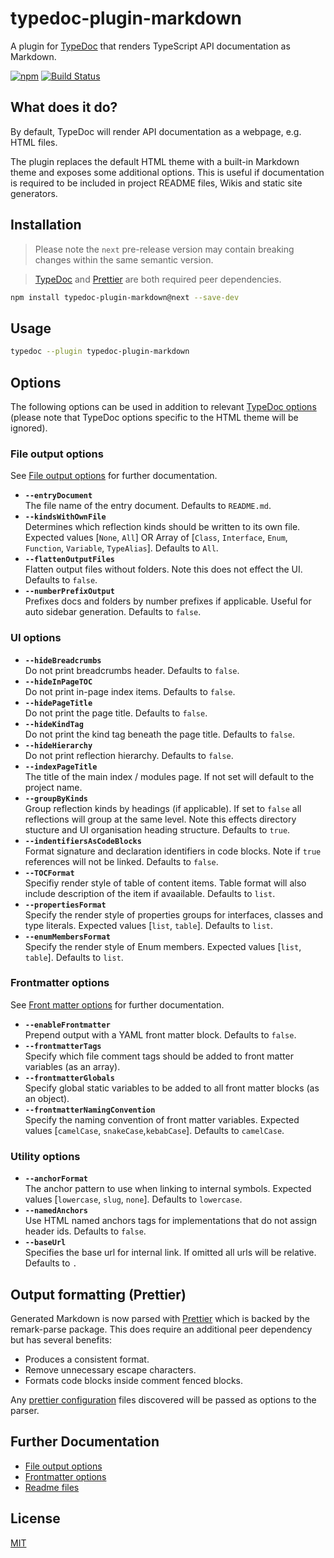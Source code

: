 # typedoc-plugin-markdown

A plugin for [TypeDoc](https://typedoc.org) that renders TypeScript API documentation as Markdown.

[![npm](https://img.shields.io/npm/v/typedoc-plugin-markdown.svg)](https://www.npmjs.com/package/typedoc-plugin-markdown)
[![Build Status](https://github.com/tgreyuk/typedoc-plugin-markdown/actions/workflows/ci.yml/badge.svg?branch=master)](https://github.com/tgreyuk/typedoc-plugin-markdown/actions/workflows/ci.yml)

## What does it do?

By default, TypeDoc will render API documentation as a webpage, e.g. HTML files.

The plugin replaces the default HTML theme with a built-in Markdown theme and exposes some additional options. This is useful if documentation is required to be included in project README files, Wikis and static site generators.

## Installation

> Please note the `next` pre-release version may contain breaking changes within the same semantic version.

> [TypeDoc](https://typedoc.org) and [Prettier](https://prettier.io/) are both required peer dependencies.

```bash
npm install typedoc-plugin-markdown@next --save-dev
```

## Usage

```bash
typedoc --plugin typedoc-plugin-markdown
```

## Options

The following options can be used in addition to relevant [TypeDoc options](https://typedoc.org/options/)
(please note that TypeDoc options specific to the HTML theme will be ignored).

### File output options

See [File output options](./docs/file-output-options.md) for further documentation.

- **`--entryDocument`**<br>
  The file name of the entry document. Defaults to `README.md`.
- **`--kindsWithOwnFile`**<br>
  Determines which reflection kinds should be written to its own file. Expected values [`None`, `All`] OR Array of [`Class`, `Interface`, `Enum`, `Function`, `Variable`, `TypeAlias`]. Defaults to `All`.
- **`--flattenOutputFiles`**<br>
  Flatten output files without folders. Note this does not effect the UI. Defaults to `false`.
- **`--numberPrefixOutput`**<br>
  Prefixes docs and folders by number prefixes if applicable. Useful for auto sidebar generation. Defaults to `false`.

### UI options

- **`--hideBreadcrumbs`**<br>
  Do not print breadcrumbs header. Defaults to `false`.
- **`--hideInPageTOC`**<br>
  Do not print in-page index items. Defaults to `false`.
- **`--hidePageTitle`**<br>
  Do not print the page title. Defaults to `false`.
- **`--hideKindTag`**<br>
  Do not print the kind tag beneath the page title. Defaults to `false`.
- **`--hideHierarchy`**<br>
  Do not print reflection hierarchy. Defaults to `false`.
- **`--indexPageTitle`**<br>
  The title of the main index / modules page. If not set will default to the project name.
- **`--groupByKinds`**<br>
  Group reflection kinds by headings (if applicable). If set to `false` all reflections will group at the same level. Note this effects directory stucture and UI organisation heading structure. Defaults to `true`.
- **`--indentifiersAsCodeBlocks`**<br>
  Format signature and declaration identifiers in code blocks. Note if `true` references will not be linked. Defaults to `false`.
- **`--TOCFormat`**<br>
  Specifiy render style of table of content items. Table format will also include description of the item if avaailable. Defaults to `list`.
- **`--propertiesFormat`**<br>
  Specify the render style of properties groups for interfaces, classes and type literals. Expected values [`list`, `table`]. Defaults to `list`.
- **`--enumMembersFormat`**<br>
  Specify the render style of Enum members. Expected values [`list`, `table`]. Defaults to `list`.

### Frontmatter options

See [Front matter options](./docs/frontmatter.md) for further documentation.

- **`--enableFrontmatter`**<br>
  Prepend output with a YAML front matter block. Defaults to `false`.
- **`--frontmatterTags`**<br>
  Specify which file comment tags should be added to front matter variables (as an array).
- **`--frontmatterGlobals`**<br>
  Specify global static variables to be added to all front matter blocks (as an object).
- **`--frontmatterNamingConvention`**<br>
  Specify the naming convention of front matter variables. Expected values [`camelCase`, `snakeCase`,`kebabCase`]. Defaults to `camelCase`.

### Utility options

- **`--anchorFormat`**<br>
  The anchor pattern to use when linking to internal symbols. Expected values [`lowercase`, `slug`, `none`]. Defaults to `lowercase`.
- **`--namedAnchors`**<br>
  Use HTML named anchors tags for implementations that do not assign header ids. Defaults to `false`.
- **`--baseUrl`**<br>
  Specifies the base url for internal link. If omitted all urls will be relative. Defaults to `.`

## Output formatting (Prettier)

Generated Markdown is now parsed with [Prettier](https://prettier.io/) which is backed by the remark-parse package. This does require an additional peer dependency but has several benefits:

- Produces a consistent format.
- Remove unnecessary escape characters.
- Formats code blocks inside comment fenced blocks.

Any [prettier configuration](https://prettier.io/docs/en/configuration.html) files discovered will be passed as options to the parser.

## Further Documentation

- [File output options](./docs/file-output-options.md)
- [Frontmatter options](./docs/frontmatter.md)
- [Readme files](./docs/readme-files.md)

## License

[MIT](https://github.com/tgreyuk/typedoc-plugin-markdown/blob/master/LICENSE)
